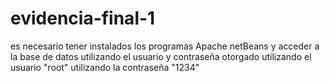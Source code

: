 # evidencia-final-1

es necesario tener instalados los programas Apache netBeans y
acceder a la base de datos utilizando el usuario y contraseña otorgado
utilizando el usuario "root"
utilizando la contraseña "1234"

